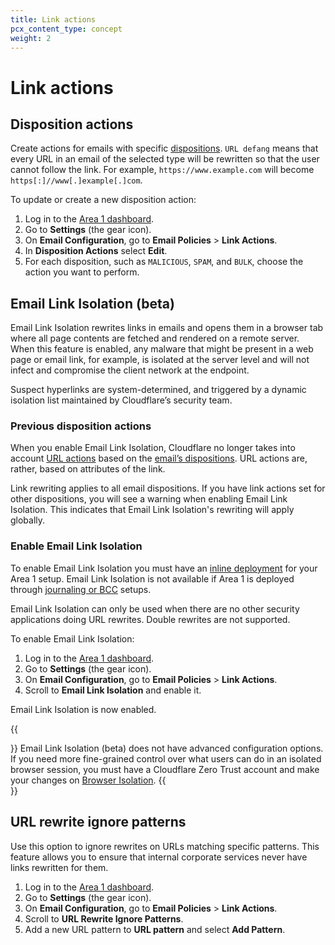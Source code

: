 ```yaml
---
title: Link actions
pcx_content_type: concept
weight: 2
---
```


# Link actions

## Disposition actions

Create actions for emails with specific [dispositions](/email-security/reference/dispositions-and-attributes/). `URL defang` means that every URL in an email of the selected type will be rewritten so that the user cannot follow the link. For example, `https://www.example.com` will become `https[:]//www[.]example[.]com`.

To update or create a new disposition action:

1. Log in to the [Area 1 dashboard](https://horizon.area1security.com/).
2. Go to **Settings** (the gear icon).
3. On **Email Configuration**, go to **Email Policies** > **Link Actions**.
4. In **Disposition Actions** select **Edit**.
5. For each disposition, such as `MALICIOUS`, `SPAM`, and `BULK`, choose the action you want to perform.

## Email Link Isolation (beta)

Email Link Isolation rewrites links in emails and opens them in a browser tab where all page contents are fetched and rendered on a remote server. When this feature is enabled, any malware that might be present in a web page or email link, for example, is isolated at the server level and will not infect and compromise the client network at the endpoint.

Suspect hyperlinks are system-determined, and triggered by a dynamic isolation list maintained by Cloudflare’s security team.

### Previous disposition actions

When you enable Email Link Isolation, Cloudflare no longer takes into account [URL actions](#disposition-actions) based on the [email’s dispositions](/email-security/reference/dispositions-and-attributes/). URL actions are, rather, based on attributes of the link. 

Link rewriting applies to all email dispositions. If you have link actions set for other dispositions, you will see a warning when enabling Email Link Isolation. This indicates that Email Link Isolation's rewriting will apply globally.

### Enable Email Link Isolation

To enable Email Link Isolation you must have an [inline deployment](/email-security/deployment/inline/) for your Area 1 setup. Email Link Isolation is not available if Area 1 is deployed through [journaling or BCC](/email-security/deployment/api/setup/) setups.

Email Link Isolation can only be used when there are no other security applications doing URL rewrites. Double rewrites are not supported.

To enable Email Link Isolation:

1. Log in to the [Area 1 dashboard](https://horizon.area1security.com/).
2. Go to **Settings** (the gear icon).
3. On **Email Configuration**, go to **Email Policies** > **Link Actions**.
4. Scroll to **Email Link Isolation** and enable it.

Email Link Isolation is now enabled. 

{{<Aside type="note">}}
Email Link Isolation (beta) does not have advanced configuration options. If you need more fine-grained control over what users can do in an isolated browser session, you must have a Cloudflare Zero Trust account and make your changes on [Browser Isolation](/cloudflare-one/policies/browser-isolation/).
{{</Aside>}}

## URL rewrite ignore patterns

Use this option to ignore rewrites on URLs matching specific patterns. This feature allows you to ensure that internal corporate services never have links rewritten for them.

1. Log in to the [Area 1 dashboard](https://horizon.area1security.com/).
2. Go to **Settings** (the gear icon).
3. On **Email Configuration**, go to **Email Policies** > **Link Actions**.
4. Scroll to **URL Rewrite Ignore Patterns**.
5. Add a new URL pattern to **URL pattern** and select **Add Pattern**.